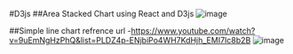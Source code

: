 #D3js 
##Area Stacked Chart using React and D3js
![image](https://user-images.githubusercontent.com/110727310/210117852-958c1915-50e0-42ae-a487-28077c5838f9.png)

##Simple line chart
refrence url -https://www.youtube.com/watch?v=9uEmNgHzPhQ&list=PLDZ4p-ENjbiPo4WH7KdHjh_EMI7Ic8b2B
![image](https://user-images.githubusercontent.com/110727310/210117897-1cd7a05e-5759-4b7a-ac57-b55463c0c84a.png)


